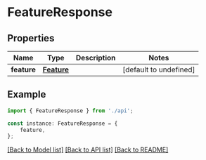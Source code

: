 # FeatureResponse


## Properties

Name | Type | Description | Notes
------------ | ------------- | ------------- | -------------
**feature** | [**Feature**](Feature.md) |  | [default to undefined]

## Example

```typescript
import { FeatureResponse } from './api';

const instance: FeatureResponse = {
    feature,
};
```

[[Back to Model list]](../README.md#documentation-for-models) [[Back to API list]](../README.md#documentation-for-api-endpoints) [[Back to README]](../README.md)
